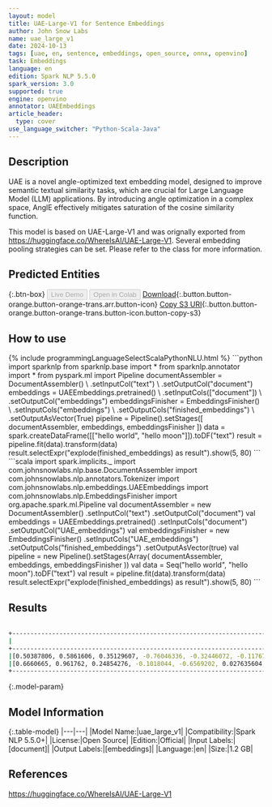 ```yaml
---
layout: model
title: UAE-Large-V1 for Sentence Embeddings
author: John Snow Labs
name: uae_large_v1
date: 2024-10-13
tags: [uae, en, sentence, embeddings, open_source, onnx, openvino]
task: Embeddings
language: en
edition: Spark NLP 5.5.0
spark_version: 3.0
supported: true
engine: openvino
annotator: UAEEmbeddings
article_header:
  type: cover
use_language_switcher: "Python-Scala-Java"
---
```


## Description

UAE is a novel angle-optimized text embedding model, designed to improve semantic textual
similarity tasks, which are crucial for Large Language Model (LLM) applications. By
introducing angle optimization in a complex space, AnglE effectively mitigates saturation of
the cosine similarity function.

This model is based on UAE-Large-V1 and was orignally exported from https://huggingface.co/WhereIsAI/UAE-Large-V1. Several embedding pooling strategies can be set. Please refer to the class for more information.

## Predicted Entities



{:.btn-box}
<button class="button button-orange" disabled>Live Demo</button>
<button class="button button-orange" disabled>Open in Colab</button>
[Download](https://s3.amazonaws.com/auxdata.johnsnowlabs.com/public/models/uae_large_v1_en_5.5.0_3.0_1728822609847.zip){:.button.button-orange.button-orange-trans.arr.button-icon}
[Copy S3 URI](s3://auxdata.johnsnowlabs.com/public/models/uae_large_v1_en_5.5.0_3.0_1728822609847.zip){:.button.button-orange.button-orange-trans.button-icon.button-copy-s3}

## How to use



<div class="tabs-box" markdown="1">
{% include programmingLanguageSelectScalaPythonNLU.html %}
```python
import sparknlp
from sparknlp.base import *
from sparknlp.annotator import *
from pyspark.ml import Pipeline
documentAssembler = DocumentAssembler() \
    .setInputCol("text") \
    .setOutputCol("document")
embeddings = UAEEmbeddings.pretrained() \
    .setInputCols(["document"]) \
    .setOutputCol("embeddings")
embeddingsFinisher = EmbeddingsFinisher() \
    .setInputCols("embeddings") \
    .setOutputCols("finished_embeddings") \
    .setOutputAsVector(True)
pipeline = Pipeline().setStages([
    documentAssembler,
    embeddings,
    embeddingsFinisher
])
data = spark.createDataFrame([["hello world", "hello moon"]]).toDF("text")
result = pipeline.fit(data).transform(data)
result.selectExpr("explode(finished_embeddings) as result").show(5, 80)
```
```scala
import spark.implicits._
import com.johnsnowlabs.nlp.base.DocumentAssembler
import com.johnsnowlabs.nlp.annotators.Tokenizer
import com.johnsnowlabs.nlp.embeddings.UAEEmbeddings
import com.johnsnowlabs.nlp.EmbeddingsFinisher
import org.apache.spark.ml.Pipeline
val documentAssembler = new DocumentAssembler()
  .setInputCol("text")
  .setOutputCol("document")
val embeddings = UAEEmbeddings.pretrained()
  .setInputCols("document")
  .setOutputCol("UAE_embeddings")
val embeddingsFinisher = new EmbeddingsFinisher()
  .setInputCols("UAE_embeddings")
  .setOutputCols("finished_embeddings")
  .setOutputAsVector(true)
val pipeline = new Pipeline().setStages(Array(
  documentAssembler,
  embeddings,
  embeddingsFinisher
))
val data = Seq("hello world", "hello moon").toDF("text")
val result = pipeline.fit(data).transform(data)
result.selectExpr("explode(finished_embeddings) as result").show(5, 80)
```
</div>

## Results

```bash

+--------------------------------------------------------------------------------+
|                                                                          result|
+--------------------------------------------------------------------------------+
|[0.50387806, 0.5861606, 0.35129607, -0.76046336, -0.32446072, -0.117674336, 0...|
|[0.6660665, 0.961762, 0.24854276, -0.1018044, -0.6569202, 0.027635604, 0.1915...|
+--------------------------------------------------------------------------------+
```

{:.model-param}
## Model Information

{:.table-model}
|---|---|
|Model Name:|uae_large_v1|
|Compatibility:|Spark NLP 5.5.0+|
|License:|Open Source|
|Edition:|Official|
|Input Labels:|[document]|
|Output Labels:|[embeddings]|
|Language:|en|
|Size:|1.2 GB|

## References

https://huggingface.co/WhereIsAI/UAE-Large-V1